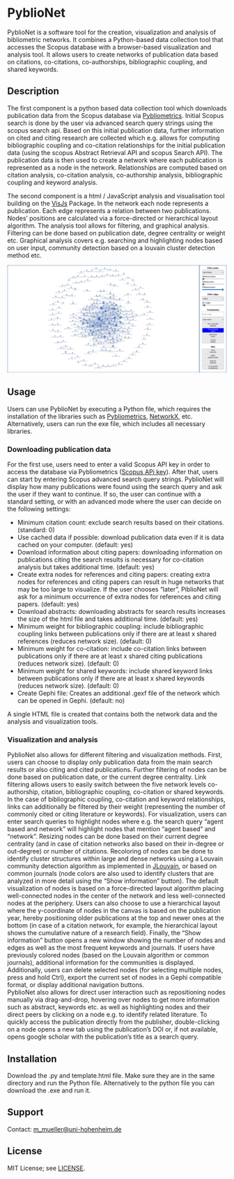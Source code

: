 # PyblioNet

PyblioNet is a software tool for the creation, visualization and analysis of bibliometric networks. It combines a Python-based data collection tool that accesses the Scopus database with a browser-based visualization and analysis tool. It allows users to create networks of publication data based on citations, co-citations, co-authorships, bibliographic coupling, and shared keywords. 


## Description
The first component is a python based data collection tool which downloads publication data from the Scopus database via [Pybliometrics](https://pybliometrics.readthedocs.io/en/stable/). Initial Scopus search is done by the user via advanced search query strings using the scopus search api. Based on this initial publication data, further information on cited and citing research are collected which e.g. allows for computing bibliographic coupling and co-citation relationships for the initial publication data (using the scopus Abstract Retrieval API and scopus Search API). The publication data is then used to create a network where each publication is represented as a node in the network. Relationships are computed based on citation analysis, co-citation analysis, co-authorship analysis, bibliographic coupling and keyword analysis.

The second component is a html / JavaScript analysis and visualisation tool building on the [VisJs](https://visjs.github.io/vis-network/docs/network/) Package. In the network each node represents a publication. Each edge represents a relation between two publications. Nodes’ positions are calculated via a force-directed or hierarchical layout algorithm. The analysis tool allows for filtering, and graphical analysis. Filtering can be done based on publication date, degree centrality or weight etc. Graphical analysis covers e.g. searching and highlighting nodes based on user input, community detection based on a louvain cluster detection method etc.

![example chart](Examples/PyblioNetV0.8.png)

## Usage

Users can use PyblioNet by executing a Python file, which requires the installation of the libraries such as [Pybliometrics](https://pybliometrics.readthedocs.io/en/stable/), [NetworkX](https://github.com/networkx/networkx), etc. Alternatively, users can run the exe file, which includes all necessary libraries. 

### Downloading publication data
For the first use, users need to enter a valid Scopus API key in order to access the database via Pybliometrics ([Scopus APi key](https://dev.elsevier.com/sc_apis.html)). After that, users can start by entering Scopus advanced search query strings. PyblioNet will display how many publications were found using the search query and ask the user if they want to continue. If so, the user can continue with a standard setting, or with an advanced mode where the user can decide on the following settings: 
-	Minimum citation count: exclude search results based on their citations. (standard: 0)
-	Use cached data if possible: download publication data even if it is data cached on your computer. (default: yes)
-	Download information about citing papers: downloading information on publications citing the search results is necessary for co-citation analysis but takes additional time. (default: yes)
-	Create extra nodes for references and citing papers: creating extra nodes for references and citing papers can result in huge networks that may be too large to visualize. If the user chooses “later”, PiblioNet will ask for a minimum occurrence of extra nodes for references and citing papers. (default: yes)
-	Download abstracts: downloading abstracts for search results increases the size of the html file and takes additional time. (default: yes)
-	Minimum weight for bibliographic coupling: include bibliographic coupling links between publications only if there are at least x shared references (reduces network size). (default: 0)
-	Minimum weight for co-citation: include co-citation links between publications only if there are at least x shared citing publications (reduces network size). (default: 0)
-	Minimum weight for shared keywords: include shared keyword links between publications only if there are at least x shared keywords (reduces network size). (default: 0)
-	Create Gephi file: Creates an additional .gexf file of the network which can be opened in Gephi. (default: no)

A single HTML file is created that contains both the network data and the analysis and visualization tools.

### Visualization and analysis

PyblioNet also allows for different filtering and visualization methods. First, users can choose to display only publication data from the main search results or also citing and cited publications. Further filtering of nodes can be done based on publication date, or the current degree centrality. Link filtering allows users to easily switch between the five network levels co-authorship, citation, bibliographic coupling, co-citation or shared keywords. In the case of bibliographic coupling, co-citation and keyword relationships, links can additionally be filtered by their weight (representing the number of commonly cited or citing literature or keywords).
For visualization, users can enter search queries to highlight nodes where e.g. the search query “agent based and network” will highlight nodes that mention “agent based” and “network”. Resizing nodes can be done based on their current degree centrality (and in case of citation networks also based on their in-degree or out-degree) or number of citations. Recoloring of nodes can be done to identify cluster structures within large and dense networks using a Louvain community detection algorithm as implemented in [JLouvain](https://github.com/upphiminn/jLouvain), or based on common journals (node colors are also used to identify clusters that are analyzed in more detail using the “Show information” button). The default visualization of nodes is based on a force-directed layout algorithm placing well-connected nodes in the center of the network and less well-connected nodes at the periphery. Users can also choose to use a hierarchical layout where the y-coordinate of nodes in the canvas is based on the publication year, hereby positioning older publications at the top and newer ones at the bottom (in case of a citation network, for example, the hierarchical layout shows the cumulative nature of a research field). 
Finally, the “Show information” button opens a new window showing the number of nodes and edges as well as the most frequent keywords and journals. If users have previously colored nodes (based on the Louvain algorithm or common journals), additional information for the communities is displayed. Additionally, users can delete selected nodes (for selecting multiple nodes, press and hold Ctrl), export the current set of nodes in a Gephi compatible format, or display additional navigation buttons.    
PyblioNet also allows for direct user interaction such as repositioning nodes manually via drag-and-drop, hovering over nodes to get more information such as abstract, keywords etc. as well as highlighting nodes and their direct peers by clicking on a node e.g. to identify related literature. To quickly access the publication directly from the publisher, double-clicking on a node opens a new tab using the publication’s DOI or, if not available, opens google scholar with the publication’s title as a search query. 


## Installation
Download the .py and template.html file. Make sure they are in the same directory and run the Python file. Alternatively to the python file you can download the .exe and run it.

## Support
Contact: m_mueller@uni-hohenheim.de



## License
MIT License; see [LICENSE](https://aidaho-edu.uni-hohenheim.de/gitlab/M_Mueller/pyblionet/-/blob/main/license).


